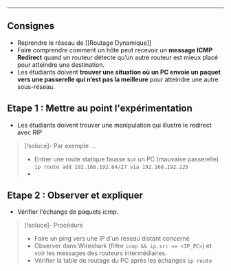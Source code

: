 ____
## Consignes
 - Reprendre le réseau de [[Routage Dynamique]]
 - Faire comprendre comment un hôte peut recevoir un **message ICMP Redirect** quand un routeur détecte qu’un autre routeur est mieux placé pour atteindre une destination.
 - Les étudiants doivent **trouver une situation où un PC envoie un paquet vers une passerelle qui n’est pas la meilleure** pour atteindre une autre sous-réseau.
## Etape 1 : Mettre au point l'expérimentation
 - Les étudiants doivent trouver une manipulation qui illustre le redirect avec RIP
> [!soluce]- Par exemple ...
>  - Entrer une route statique fausse sur un PC (mauvaise passerelle) `ip route add 192.168.192.64/27 via 192.168.192.225`
>  - 
> 

## Etape 2 : Observer et expliquer
 - Vérifier l'échange de paquets *icmp*.
> [!soluce]- Procédure
> - Faire un ping vers une IP d'un réseau distant concerné
> - Observer dans Wireshark (filtre `icmp && ip.src == <IP_PC>`) et voir les messages des routeurs intermédiaires. 
> - Vérifier la table de routage du PC après les échanges `ip route`
